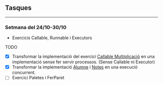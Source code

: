 ## Tasques
<hr>

### Setmana del 24/10-30/10
- Exercicis Callable, Runnable i Executors

TODO

- [X] Transformar la implementació del exercici [Callable Multiplicació](src/a1/Multiplicacio.java) en una implementació sense fer servir processos. (Sense Callable ni Executor)
- [X] Transformar la implementació [Alumne](src/a1/Alumne.java) i [Notes](src/a1/Notes.java) en una execució concurrent.
- [ ] Exercici Paletes i FerParet